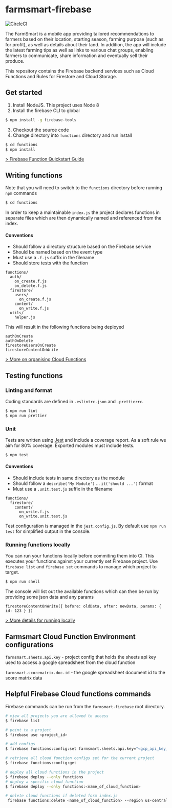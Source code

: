 # farmsmart-firebase

[![CircleCI](https://circleci.com/gh/farmsmart/farmsmart-firebase.svg?style=svg)](https://circleci.com/gh/farmsmart/farmsmart-firebase)

The FarmSmart is a mobile app providing tailored recommendations to farmers based on their location,
starting season, farming purpose (such as for profit), as well as details about their land.
In addition, the app will include the latest farming tips as well as links to various chat groups,
enabling farmers to communicate, share information and eventually sell their produce.

This repository contains the Firebase backend services such as Cloud Functions and Rules for Firestore and Cloud Storage.

## Get started

1. Install NodeJS. This project uses Node 8
2. Install the firebase CLI to global

```bash
$ npm install -g firebase-tools
```

3. Checkout the source code
4. Change directory into `functions` directory and run install

```bash
$ cd functions
$ npm install
```

[> Firebase Function Quickstart Guide](https://firebase.google.com/docs/functions/get-started)

## Writing functions

Note that you will need to switch to the `functions` directory before running `npm` commands

```bash
$ cd functions
```

In order to keep a maintainable `index.js` the project declares functions in separate files which are then dynamically named and referenced from the index.

#### Conventions

- Should follow a directory structure based on the Firebase service
- Should be named based on the event type
- Must use a `.f.js` suffix in the filename
- Should store tests with the function

```
functions/
  auth/
    on_create.f.js
    on_delete.f.js
  firestore/
    users/
      on_create.f.js
    content/
      on_write.f.js
  utils/
    helper.js
```

This will result in the following functions being deployed

```
authOnCreate
authOnDelete
firestoreUsersOnCreate
firestoreContentOnWrite
```

[> More on organising Cloud Functions](https://codeburst.io/organizing-your-firebase-cloud-functions-67dc17b3b0da)

## Testing functions

### Linting and format

Coding standards are defined in `.eslintrc.json` and `.prettierrc`.

```bash
$ npm run lint
$ npm run prettier
```

### Unit

Tests are written using [Jest](https://jestjs.io/) and include a coverage report. As a soft rule we aim for 80% coverage. Exported modules must include tests.

```bash
$ npm test
```

#### Conventions

- Should include tests in same directory as the module
- Should follow a `describe('My Module')` ... `it('should ...')` format
- Must use a `.unit.test.js` suffix in the filename

```
functions/
  firestore/
    content/
      on_write.f.js
      on_write.unit.test.js
```

Test configuration is managed in the `jest.config.js`. By default use `npm run test` for simplified output in the console.

### Running functions locally

You can run your functions locally before commiting them into CI. This executes your functions against your currently set Firebase project. Use `firebase list` and `firebase set` commands to manage which project to target.

```bash
$ npm run shell
```

The console will list out the available functions which can then be run by providing some json data and any params

```
firestoreContentOnWrite({ before: oldData, after: newData, params: { id: 123 } })
```

[> More details for running locally](https://firebase.google.com/docs/functions/local-emulator)

## Farmsmart Cloud Function Environment configurations

`farmsmart.sheets.api.key` - project config that holds the sheets api key used to access a google spreadsheet from the cloud function

`farmsmart.scorematrix.doc.id` - the google spreadsheet document id to the score matrix data

## Helpful Firebase Cloud functions commands

Firebase commands can be run from the `farmsmart-firebase` root directory.

```bash
# view all projects you are allowed to access
$ firebase list

# point to a project
$ firebase use <project_id>

# add configs
$ firebase functions:config:set farmsmart.sheets.api.key="<gcp_api_key_for_spreadsheets>" farmsmart.scorematrix.doc.id="<google_spreadsheet_doc_id>"

# retrieve all cloud function configs set for the current project
$ firebase functions:config:get

# deploy all cloud functions in the project
$ firebase deploy --only functions
# deploy a specific cloud function
$ firebase deploy --only functions:<name_of_cloud_function>

# delete cloud functions if deleted form index.js
 firebase functions:delete <name_of_cloud_function> --region us-central1 --force
```
